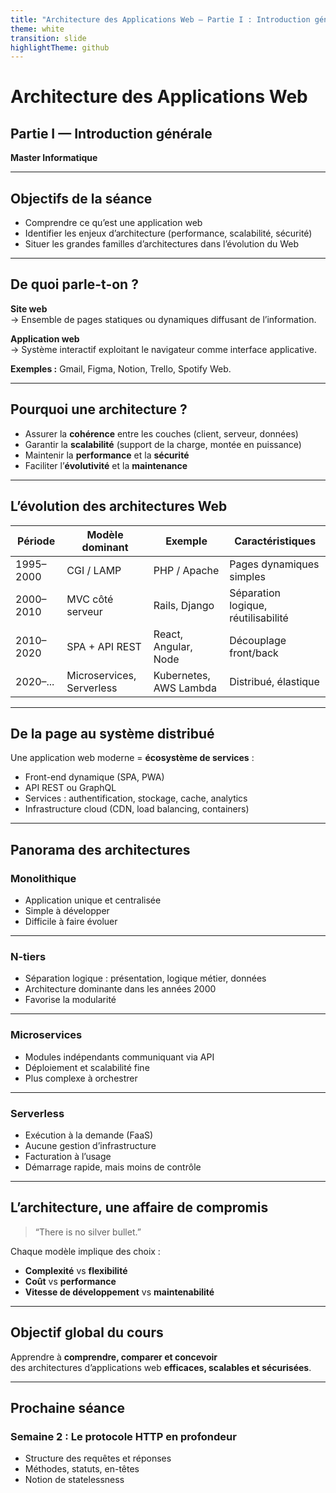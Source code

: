 ```yaml
---
title: "Architecture des Applications Web — Partie I : Introduction générale"
theme: white
transition: slide
highlightTheme: github
---
```


# Architecture des Applications Web  
## Partie I — Introduction générale  
**Master Informatique**

---

## Objectifs de la séance

- Comprendre ce qu’est une application web  
- Identifier les enjeux d’architecture (performance, scalabilité, sécurité)  
- Situer les grandes familles d’architectures dans l’évolution du Web  

---

## De quoi parle-t-on ?

**Site web**  
→ Ensemble de pages statiques ou dynamiques diffusant de l’information.  

**Application web**  
→ Système interactif exploitant le navigateur comme interface applicative.  

**Exemples :** Gmail, Figma, Notion, Trello, Spotify Web.  

---

## Pourquoi une architecture ?

- Assurer la **cohérence** entre les couches (client, serveur, données)  
- Garantir la **scalabilité** (support de la charge, montée en puissance)  
- Maintenir la **performance** et la **sécurité**  
- Faciliter l’**évolutivité** et la **maintenance**  

---

## L’évolution des architectures Web

| Période | Modèle dominant | Exemple | Caractéristiques |
|----------|-----------------|----------|------------------|
| 1995–2000 | CGI / LAMP | PHP / Apache | Pages dynamiques simples |
| 2000–2010 | MVC côté serveur | Rails, Django | Séparation logique, réutilisabilité |
| 2010–2020 | SPA + API REST | React, Angular, Node | Découplage front/back |
| 2020–... | Microservices, Serverless | Kubernetes, AWS Lambda | Distribué, élastique |

---

## De la page au système distribué

Une application web moderne = **écosystème de services** :  

- Front-end dynamique (SPA, PWA)  
- API REST ou GraphQL  
- Services : authentification, stockage, cache, analytics  
- Infrastructure cloud (CDN, load balancing, containers)

---

## Panorama des architectures

### Monolithique
- Application unique et centralisée  
- Simple à développer  
- Difficile à faire évoluer

---

### N-tiers
- Séparation logique : présentation, logique métier, données  
- Architecture dominante dans les années 2000  
- Favorise la modularité

---

### Microservices
- Modules indépendants communiquant via API  
- Déploiement et scalabilité fine  
- Plus complexe à orchestrer

---

### Serverless
- Exécution à la demande (FaaS)  
- Aucune gestion d’infrastructure  
- Facturation à l’usage  
- Démarrage rapide, mais moins de contrôle

---

## L’architecture, une affaire de compromis

> “There is no silver bullet.”

Chaque modèle implique des choix :  
- **Complexité** vs **flexibilité**  
- **Coût** vs **performance**  
- **Vitesse de développement** vs **maintenabilité**

---

## Objectif global du cours

Apprendre à **comprendre, comparer et concevoir**  
des architectures d’applications web **efficaces, scalables et sécurisées**.  

---

## Prochaine séance

### Semaine 2 : Le protocole HTTP en profondeur  
- Structure des requêtes et réponses  
- Méthodes, statuts, en-têtes  
- Notion de statelessness  
